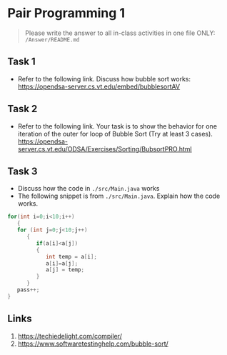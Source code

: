 # Pair Programming 1

> Please write the answer to all in-class activities in one file ONLY: `/Answer/README.md`

## Task 1

- Refer to the following link. Discuss how bubble sort works:
  https://opendsa-server.cs.vt.edu/embed/bubblesortAV

## Task 2

- Refer to the following link. Your task is to show the behavior for one iteration of the outer for loop of Bubble Sort (Try at least 3 cases).
  https://opendsa-server.cs.vt.edu/ODSA/Exercises/Sorting/BubsortPRO.html

## Task 3

- Discuss how the code in `./src/Main.java` works
- The following snippet is from `./src/Main.java`. Explain how the code works.

```java
for(int i=0;i<10;i++)
   {
   for (int j=0;j<10;j++)
      {
         if(a[i]<a[j])
         {
            int temp = a[i];
            a[i]=a[j];
            a[j] = temp;
         }
      }
   pass++;
}
```

## Links

1. https://techiedelight.com/compiler/
2. https://www.softwaretestinghelp.com/bubble-sort/
